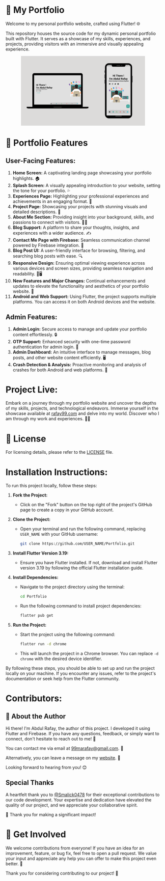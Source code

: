 # 🚀 My Portfolio

Welcome to my personal portfolio website, crafted using Flutter! 🌐

This repository houses the source code for my dynamic personal portfolio built with Flutter. It serves as a showcase of my skills, experiences, and projects, providing visitors with an immersive and visually appealing experience.

<!-- <img src="https://github.com/rafay99-epic/Portfolio/assets/82662797/8a92e34b-8547-4cdd-85b0-43d7f83f79ff"
        alt="Portfolio Website - Version 1" style="max-width: 80%; height: auto; display: block; margin: 0 auto;"> -->

<img src="/assets/ReadMe/readMe.png"
        alt="Portfolio Website " style="max-width: 80%; height: auto; display: block; margin: 0 auto;">

# 🌟 Portfolio Features

## User-Facing Features:

1. **Home Screen:** A captivating landing page showcasing your portfolio highlights. 🏠
2. **Splash Screen:** A visually appealing introduction to your website, setting the tone for your portfolio. 💦
3. **Experiences Page:** Highlighting your professional experiences and achievements in an engaging format. 🌟
4. **Project Page:** Showcasing your projects with stunning visuals and detailed descriptions. 💼
5. **About Me Section:** Providing insight into your background, skills, and passions to connect with visitors. 👨‍💼
6. **Blog Support:** A platform to share your thoughts, insights, and experiences with a wider audience. ✍️
7. **Contact Me Page with Firebase:** Seamless communication channel powered by Firebase integration. 📧
8. **Blog Post UI:** A user-friendly interface for browsing, filtering, and searching blog posts with ease. 🔍
9. **Responsive Design:** Ensuring optimal viewing experience across various devices and screen sizes, providing seamless navigation and readability. 📱🖥️
10. **New Features and Major Changes:** Continual enhancements and updates to elevate the functionality and aesthetics of your portfolio website. 🚀
11. **Android and Web Support:** Using Flutter, the project supports multiple platforms. You can access it on both Android devices and the website.

## Admin Features:

1. **Admin Login:** Secure access to manage and update your portfolio content effortlessly. 🔒
2. **OTP Support:** Enhanced security with one-time password authentication for admin login. 📲
3. **Admin Dashboard:** An intuitive interface to manage messages, blog posts, and other website content efficiently. 🖥️
4. **Crash Detection & Analysis:** Proactive monitoring and analysis of crashes for both Android and web platforms. 🚨

# Project Live:

Embark on a journey through my portfolio website and uncover the depths of my skills, projects, and technological endeavors. Immerse yourself in the showcase available at [rafay99.com](https://rafay99.com/) and delve into my world. Discover who I am through my work and experiences. 🚀🌐

# 📜 License

For licensing details, please refer to the [LICENSE](/LICENSE) file.

# Installation Instructions:

To run this project locally, follow these steps:

1. **Fork the Project:**

   - Click on the "Fork" button on the top right of the project's GitHub page to create a copy in your GitHub account.

2. **Clone the Project:**

   - Open your terminal and run the following command, replacing `USER_NAME` with your GitHub username:
     ```bash
     git clone https://github.com/USER_NAME/Portfolio.git
     ```

3. **Install Flutter Version 3.19:**

   - Ensure you have Flutter installed. If not, download and install Flutter version 3.19 by following the official Flutter installation guide.

4. **Install Dependencies:**

   - Navigate to the project directory using the terminal:
     ```bash
     cd Portfolio
     ```
   - Run the following command to install project dependencies:
     ```bash
     flutter pub get
     ```

5. **Run the Project:**
   - Start the project using the following command:
     ```bash
     flutter run -d chrome
     ```
   - This will launch the project in a Chrome browser. You can replace `-d chrome` with the desired device identifier.

By following these steps, you should be able to set up and run the project locally on your machine. If you encounter any issues, refer to the project's documentation or seek help from the Flutter community.

# Contributors:

## 👋 About the Author

Hi there! I'm Abdul Rafay, the author of this project. I developed it using Flutter and Firebase. If you have any questions, feedback, or simply want to connect, don't hesitate to reach out to me! 📩

You can contact me via email at [99marafay@gmail.com](mailto:99marafay@gmail.com). 📧

Alternatively, you can leave a message on my [website](https://rafay99.com/). 💬

Looking forward to hearing from you! 😊

## Special Thanks

A heartfelt thank you to [@Smalick0478](https://github.com/Smalick0478) for their exceptional contributions to our code development. Your expertise and dedication have elevated the quality of our project, and we appreciate your collaborative spirit.

🚀 Thank you for making a significant impact!

# 🤝 Get Involved

We welcome contributions from everyone! If you have an idea for an improvement, feature, or bug fix, feel free to open a pull request. We value your input and appreciate any help you can offer to make this project even better. 🌟

Thank you for considering contributing to our project! 🚀
